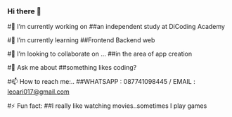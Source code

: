 ### Hi there 👋


#🔭 I’m currently working on ##an independent study at DiCoding Academy

#🌱 I’m currently learning ##Frontend Backend web

#👯 I’m looking to collaborate on ... ##in the area of app creation

#💬 Ask me about ##something likes coding?

#📫 How to reach me:.. ##WHATSAPP : 087741098445 / EMAIL : leoari017@gmail.com

#⚡ Fun fact: ##I really like watching movies..sometimes I play games

